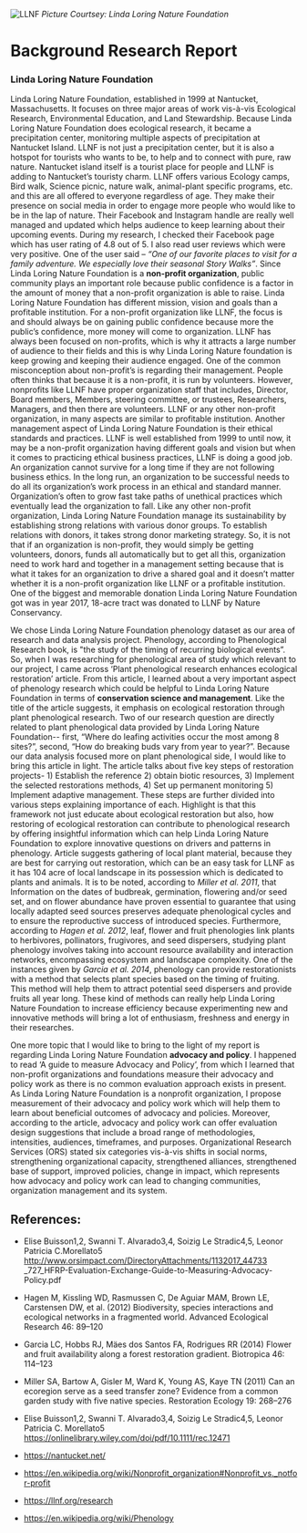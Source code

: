 ![LLNF](http://www.jordanre.com/blog/files/2016/08/linda_loring_butterfly.jpg) _Picture Courtsey: Linda Loring Nature Foundation_
                                     
                                     
  # Background Research Report

### Linda Loring Nature Foundation
                              

Linda Loring Nature Foundation, established in 1999 at Nantucket, Massachusetts.
It focuses on three major areas of work vis-à-vis Ecological Research, Environmental
Education, and Land Stewardship. Because Linda Loring Nature Foundation does
ecological research, it became a precipitation center, monitoring multiple aspects of
precipitation at Nantucket Island. LLNF is not just a precipitation center, but it is
also a hotspot for tourists who wants to be, to help and to connect with pure, raw
nature. Nantucket island itself is a tourist place for people and LLNF is adding to
Nantucket’s touristy charm. LLNF offers various Ecology camps, Bird walk, Science
picnic, nature walk, animal-plant specific programs, etc. and this are all offered to
everyone regardless of age. They make their presence on social media in order to
engage more people who would like to be in the lap of nature. Their Facebook and
Instagram handle are really well managed and updated which helps audience to
keep learning about their upcoming events. During my research, I checked their
Facebook page which has user rating of 4.8 out of 5. I also read user reviews which
were very positive. One of the user said – _“One of our favorite places to visit for a
family adventure. We especially love their seasonal Story Walks”_. Since Linda Loring
Nature Foundation is a **non-profit organization**, public community plays an
important role because public confidence is a factor in the amount of money that a
non-profit organization is able to raise. Linda Loring Nature Foundation has
different mission, vision and goals than a profitable institution. For a non-profit
organization like LLNF, the focus is and should always be on gaining public
confidence because more the public’s confidence, more money will come to
organization. LLNF has always been focused on non-profits, which is why it attracts
a large number of audience to their fields and this is why Linda Loring Nature
foundation is keep growing and keeping their audience engaged. One of the
common misconception about non-profit’s is regarding their management. People
often thinks that because it is a non-profit, it is run by volunteers. However, nonprofits
like LLNF have proper organization staff that includes, Director, Board
members, Members, steering committee, or trustees, Researchers, Managers, and
then there are volunteers. LLNF or any other non-profit organization, in many
aspects are similar to profitable institution. Another management aspect of Linda
Loring Nature Foundation is their ethical standards and practices. LLNF is well
established from 1999 to until now, it may be a non-profit organization having
different goals and vision but when it comes to practicing ethical business practices,
LLNF is doing a good job. An organization cannot survive for a long time if they are
not following business ethics. In the long run, an organization to be successful needs
to do all its organization’s work process in an ethical and standard manner.
Organization’s often to grow fast take paths of unethical practices which eventually
lead the organization to fall. Like any other non-profit organization, Linda Loring
Nature Foundation manage its sustainability by establishing strong relations with
various donor groups. To establish relations with donors, it takes strong donor
marketing strategy. So, it is not that if an organization is non-profit, they would
simply be getting volunteers, donors, funds all automatically but to get all this, 
organization need to work hard and together in a management setting because that
is what it takes for an organization to drive a shared goal and it doesn’t matter
whether it is a non-profit organization like LLNF or a profitable institution. One of
the biggest and memorable donation Linda Loring Nature Foundation got was in
year 2017, 18-acre tract was donated to LLNF by Nature Conservancy.

We chose Linda Loring Nature Foundation phenology dataset as our area of research
and data analysis project. Phenology, according to Phenological Research book, is
"the study of the timing of recurring biological events”. So, when I was researching
for phenological area of study which relevant to our project, I came across ‘Plant
phenological research enhances ecological restoration’ article. From this article, I
learned about a very important aspect of phenology research which could be helpful
to Linda Loring Nature Foundation in terms of **conservation science and
management**. Like the title of the article suggests, it emphasis on ecological
restoration through plant phenological research. Two of our research question are
directly related to plant phenological data provided by Linda Loring Nature
Foundation-- first, “Where do leafing activities occur the most among 8 sites?”,
second, “How do breaking buds vary from year to year?”. Because our data analysis
focused more on plant phenological side, I would like to bring this article in light.
The article talks about five key steps of restoration projects- 1) Establish the
reference 2) obtain biotic resources, 3) Implement the selected restorations
methods, 4) Set up permanent monitoring 5) Implement adaptive management.
These steps are further divided into various steps explaining importance of each.
Highlight is that this framework not just educate about ecological restoration but
also, how restoring of ecological restoration can contribute to phenological research
by offering insightful information which can help Linda Loring Nature Foundation
to explore innovative questions on drivers and patterns in phenology. Article
suggests gathering of local plant material, because they are best for carrying out
restoration, which can be an easy task for LLNF as it has 104 acre of local landscape
in its possession which is dedicated to plants and animals. It is to be noted,
according to _Miller et al. 2011_, that Information on the dates of budbreak,
germination, flowering and/or seed set, and on flower abundance have proven
essential to guarantee that using locally adapted seed sources preserves adequate
phenological cycles and to ensure the reproductive success of introduced species.
Furthermore, according to _Hagen et al. 2012_, leaf, flower and fruit phenologies link
plants to herbivores, pollinators, frugivores, and seed dispersers, studying plant
phenology involves taking into account resource availability and interaction
networks, encompassing ecosystem and landscape complexity. One of the instances
given by _Garcia et al. 2014_, phenology can provide restorationists with a method that
selects plant species based on the timing of fruiting. This method will help them to
attract potential seed dispersers and provide fruits all year long. These kind of
methods can really help Linda Loring Nature Foundation to increase efficiency 
because experimenting new and innovative methods will bring a lot of enthusiasm,
freshness and energy in their researches.

One more topic that I would like to bring to the light of my report is regarding Linda
Loring Nature Foundation **advocacy and policy**. I happened to read ‘A guide to
measure Advocacy and Policy’, from which I learned that non-profit organizations
and foundations measure their advocacy and policy work as there is no common
evaluation approach exists in present. As Linda Loring Nature Foundation is a nonprofit
organization, I propose measurement of their advocacy and policy work which
will help them to learn about beneficial outcomes of advocacy and policies.
Moreover, according to the article, advocacy and policy work can offer evaluation
design suggestions that include a broad range of methodologies, intensities,
audiences, timeframes, and purposes. Organizational Research Services (ORS)
stated six categories vis-à-vis shifts in social norms, strengthening organizational
capacity, strengthened alliances, strengthened base of support, improved policies,
change in impact, which represents how advocacy and policy work can lead to
changing communities, organization management and its system.

## References:

* Elise Buisson1,2, Swanni T. Alvarado3,4, Soizig Le Stradic4,5, Leonor Patricia
C.Morellato5 http://www.orsimpact.com/DirectoryAttachments/1132017_44733
_727_HFRP-Evaluation-Exchange-Guide-to-Measuring-Advocacy-Policy.pdf

* Hagen M, Kissling WD, Rasmussen C, De Aguiar MAM, Brown LE,
Carstensen DW, et al. (2012) Biodiversity, species interactions and ecological
networks in a fragmented world. Advanced Ecological Research 46: 89–120

* Garcia LC, Hobbs RJ, Mäes dos Santos FA, Rodrigues RR (2014) Flower and
fruit availability along a forest restoration gradient. Biotropica 46: 114–123

* Miller SA, Bartow A, Gisler M, Ward K, Young AS, Kaye TN (2011) Can an
ecoregion serve as a seed transfer zone? Evidence from a common garden
study with five native species. Restoration Ecology 19: 268–276

* Elise Buisson1,2, Swanni T. Alvarado3,4, Soizig Le Stradic4,5, Leonor Patricia
C. Morellato5 https://onlinelibrary.wiley.com/doi/pdf/10.1111/rec.12471

* https://nantucket.net/

* https://en.wikipedia.org/wiki/Nonprofit_organization#Nonprofit_vs._notfor-profit

* https://llnf.org/research

* https://en.wikipedia.org/wiki/Phenology

